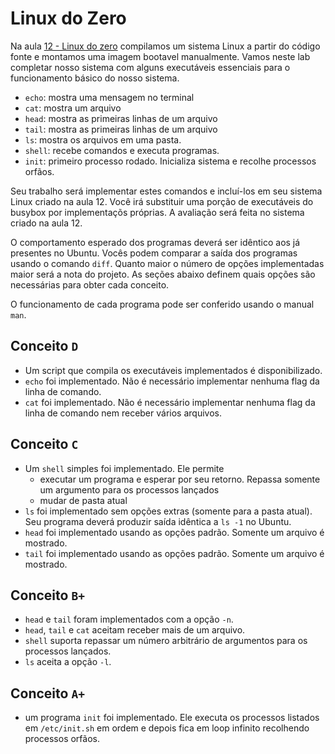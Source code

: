 # Linux do Zero

Na aula [12 - Linux do zero](/aulas/12-linux-do-zero) compilamos um sistema Linux a partir do código fonte e montamos uma imagem bootavel manualmente. Vamos neste lab completar nosso sistema com alguns executáveis essenciais para o funcionamento básico do nosso sistema. 

* `echo`: mostra uma mensagem no terminal
* `cat`: mostra um arquivo 
* `head`: mostra as primeiras linhas de um arquivo
* `tail`: mostra as primeiras linhas de um arquivo
* `ls`: mostra os arquivos em uma pasta.
* `shell`: recebe comandos e executa programas. 
* `init`: primeiro processo rodado. Inicializa sistema e recolhe processos orfãos.

Seu trabalho será implementar estes comandos e incluí-los em seu sistema Linux criado na aula 12. Você irá substituir uma porção de executáveis do busybox por implementaçõs próprias. A avaliação será feita no sistema criado na aula 12.

O comportamento esperado dos programas deverá ser idêntico aos já presentes no Ubuntu. Vocês podem comparar a saída dos programas usando o comando `diff`. Quanto maior o número de opções implementadas maior será a nota do projeto. As seções abaixo definem quais opções são necessárias para obter cada conceito. 

O funcionamento de cada programa pode ser conferido usando o manual `man`.

## Conceito `D`

* Um script que compila os executáveis implementados é disponibilizado.
* `echo` foi implementado. Não é necessário implementar nenhuma flag da linha de comando.
* `cat` foi implementado. Não é necessário implementar nenhuma flag da linha de comando nem receber vários arquivos.

## Conceito `C`

* Um `shell` simples foi implementado. Ele permite
    - executar um programa e esperar por seu retorno. Repassa somente um argumento para os processos lançados
    - mudar de pasta atual
* `ls` foi implementado sem opções extras (somente para a pasta atual). Seu programa deverá produzir saída idêntica a `ls -1` no Ubuntu. 
* `head` foi implementado usando as opções padrão. Somente um arquivo é mostrado.
* `tail` foi implementado usando as opções padrão. Somente um arquivo é mostrado.

## Conceito `B+`

* `head` e `tail` foram implementados com a opção `-n`.
* `head`, `tail` e `cat` aceitam receber mais de um arquivo.
* `shell` suporta repassar um número arbitrário de argumentos para os processos lançados.
* `ls` aceita a opção `-l`.

## Conceito `A+`

* um programa `init` foi implementado. Ele executa os processos listados em `/etc/init.sh` em ordem e depois fica em loop infinito recolhendo processos orfãos. 